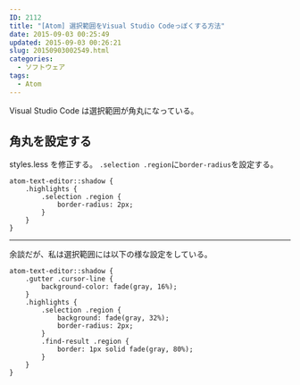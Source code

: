 ```yaml
---
ID: 2112
title: "[Atom] 選択範囲をVisual Studio Codeっぽくする方法"
date: 2015-09-03 00:25:49
updated: 2015-09-03 00:26:21
slug: 20150903002549.html
categories:
  - ソフトウェア
tags:
  - Atom
---
```


Visual Studio Code は選択範囲が角丸になっている。

<!--more-->
<h2>角丸を設定する</h2>
styles.less を修正する。
<code>.selection .region</code>に<code>border-radius</code>を設定する。

<pre class="language-less"><code>atom-text-editor::shadow {
    .highlights {
        .selection .region {
            border-radius: 2px;
        }
    }
}</code></pre>

<hr>

余談だが、私は選択範囲には以下の様な設定をしている。

<pre class="language-less"><code>atom-text-editor::shadow {
    .gutter .cursor-line {
        background-color: fade(gray, 16%);
    }
    .highlights {
        .selection .region {
            background: fade(gray, 32%);
            border-radius: 2px;
        }
        .find-result .region {
            border: 1px solid fade(gray, 80%);
        }
    }
}</code></pre>
